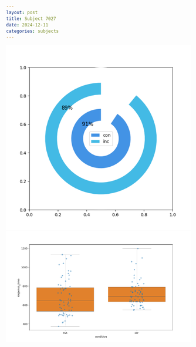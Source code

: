 ```yaml
---
layout: post
title: Subject 7027
date: 2024-12-11
categories: subjects
---
```


![](data/7027/run-1/7027_accuracy_by_condition.png)
![](data/7027/run-1/7027_rt.png)
